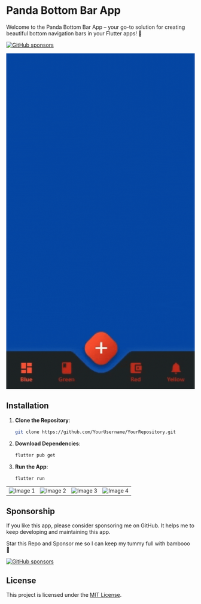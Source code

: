 # Panda Bottom Bar App

Welcome to the Panda Bottom Bar App – your go-to solution for creating beautiful bottom navigation bars in your Flutter apps! 🐼

[![GitHub sponsors](https://img.shields.io/badge/sponsor-awwais-brightgreen)](https://github.com/sponsors/awwais)

![Cool GIF](/Github/your-gif.gif)


## Installation

1. **Clone the Repository**: 
   ```bash
   git clone https://github.com/YourUsername/YourRepository.git

2. **Download Dependencies**:
   ```bash
   flutter pub get

3. **Run the App**:
   ```bash
   flutter run


<table>
  <tr>
    <td align="center">
      <img src="/Github/image1.png" width="200" alt="Image 1">
    </td>
    <td align="center">
      <img src="/Github/image2.png" width="200" alt="Image 2">
    </td>
    <td align="center">
      <img src="/Github/image3.png" width="200" alt="Image 3">
    </td>
    <td align="center">
      <img src="/Github/image4.png" width="200" alt="Image 4">
    </td>
  </tr>
</table>

## Sponsorship

If you like this app, please consider sponsoring me on GitHub. It helps me to keep developing and maintaining this app.

Star this Repo and Sponsor me so I can keep my tummy full with bambooo 🐼

[![GitHub sponsors](https://img.shields.io/badge/sponsor-awwais-brightgreen)](https://github.com/sponsors/awwais)

## License

This project is licensed under the [MIT License](LICENSE).


